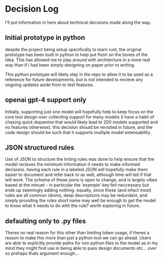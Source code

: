 # Decision Log

I'll put information in here about technical decisions made along the way.

## Initial prototype in python

despite the project being setup specifically to learn rust, the original prototype has been built in python to help put flesh on the bones of the idea. This has allowed me to play around with architecture in a more real way than if i had been simply designing on paper prior to writing.

This python prototype will likely stay in the repo to allow it to be used as a reference for future developments, but is not intended to recieve any ongoing updates aside from to test features.

## openai gpt-4 support only

Initially, supporting just one model will hopefully help to keep focus on the core tool design over collecting support for many models (i have a habit of chasing quick dopamine that would likely lead to 200 models supported and no features otherwise). this decision should be revisited in future, and the code design should be such that it supports multiple model extensability.

## JSON structured rules

Use of JSON to structure the linting rules was done to help ensure that the model recieves the minimum information it needs to make informed decisions. having each rule in a labeled JSON will hopefully make them easier to document and refer back to as well, although time will tell if that will work. The schema of these jsons is open to change, and is largely vibes based at the minuet - in particular the 'example' key felt neccessary but ends up seemingly adding nothing. equally, since these (and infact most) rules are all common idioms, deep descriptions may be redundant, and simply providing the rules short name may well be enough to get the model to know what it needs to do with the rule? worth exploring in future.

## defaulting only to .py files

Theres no real reason for this other than limiting token usage, if theres a reason to make this more than just a python tool we can go ahead. Users are able to explicitly provide paths for non python files to the model as in my mind they might find use in being able to pass design documents etc... over so prehaps thats argument enough...

